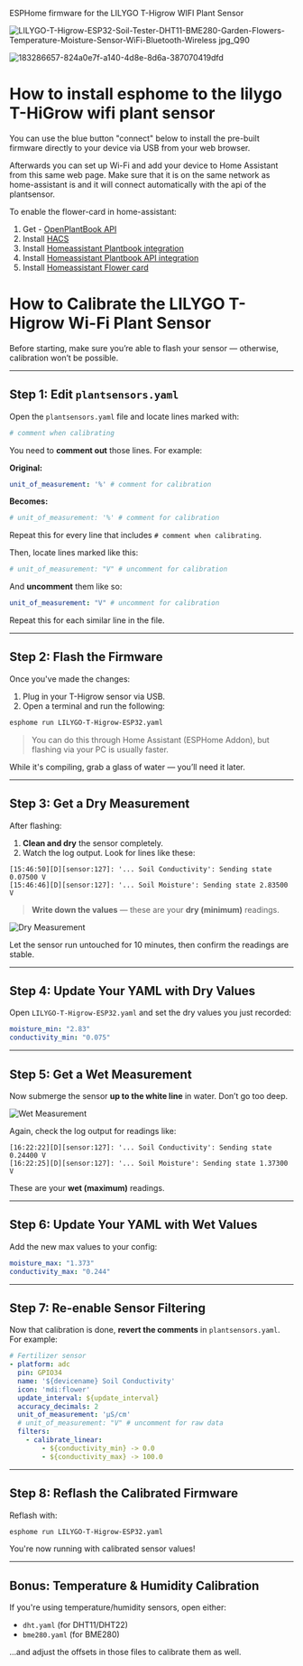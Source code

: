 ESPHome firmware for the LILYGO T-Higrow WIFI Plant Sensor

![LILYGO-T-Higrow-ESP32-Soil-Tester-DHT11-BME280-Garden-Flowers-Temperature-Moisture-Sensor-WiFi-Bluetooth-Wireless jpg_Q90](https://user-images.githubusercontent.com/3063928/206154094-ab7eba28-10b1-4b91-85e5-5729495d6a8d.jpg)

![183286657-824a0e7f-a140-4d8e-8d6a-387070419dfd](https://user-images.githubusercontent.com/3063928/206154221-49a0d3ce-1850-4154-9039-1633d4962cd5.png)

# How to install esphome to the lilygo T-HiGrow wifi plant sensor

You can use the blue button "connect" below to install the pre-built firmware directly to your device via USB from your web browser.

Afterwards you can set up Wi-Fi and add your device to Home Assistant from this same web page. Make sure that it is on the same network as home-assistant is and it will connect automatically with the api of the plantsensor.
<esp-web-install-button manifest="firmware/lilgo-t-higrow-esp32.manifest.json"></esp-web-install-button>

<!-- <script type="module" src="https://unpkg.com/esp-web-tools@10/dist/web/install-button.js?module"></script>
<!-- <esp-web-install-button manifest="./lilygo-t-higrow-manifest.json"></esp-web-install-button> -->

<script type="module" src="https://unpkg.com/esp-web-tools/dist/web/install-button.js?module"></script>

To enable the flower-card in home-assistant:

1. Get - [OpenPlantBook API](https://open.plantbook.io)
2. Install [HACS](https://hacs.xyz/docs/setup/download)
3. Install [Homeassistant Plantbook integration](https://github.com/Olen/homeassistant-plant)
4. Install [Homeassistant Plantbook API integration](https://github.com/Olen/home-assistant-openplantbook)
5. Install [Homeassistant Flower card](https://github.com/Olen/lovelace-flower-card/tree/new_plant)

# How to Calibrate the LILYGO T-Higrow Wi-Fi Plant Sensor

Before starting, make sure you’re able to flash your sensor — otherwise, calibration won’t be possible.

---

## Step 1: Edit `plantsensors.yaml`

Open the `plantsensors.yaml` file and locate lines marked with:

```yaml
# comment when calibrating
```

You need to **comment out** those lines. For example:

**Original:**

```yaml
unit_of_measurement: '%' # comment for calibration
```

**Becomes:**

```yaml
# unit_of_measurement: '%' # comment for calibration
```

Repeat this for every line that includes `# comment when calibrating`.

Then, locate lines marked like this:

```yaml
# unit_of_measurement: "V" # uncomment for calibration
```

And **uncomment** them like so:

```yaml
unit_of_measurement: "V" # uncomment for calibration
```

Repeat this for each similar line in the file.

---

## Step 2: Flash the Firmware

Once you've made the changes:

1. Plug in your T-Higrow sensor via USB.
2. Open a terminal and run the following:

```bash
esphome run LILYGO-T-Higrow-ESP32.yaml
```

> You can do this through Home Assistant (ESPHome Addon), but flashing via your PC is usually faster.

While it's compiling, grab a glass of water — you’ll need it later.

---

## Step 3: Get a Dry Measurement

After flashing:

1. **Clean and dry** the sensor completely.
2. Watch the log output. Look for lines like these:

```
[15:46:50][D][sensor:127]: '... Soil Conductivity': Sending state 0.07500 V
[15:46:46][D][sensor:127]: '... Soil Moisture': Sending state 2.83500 V
```

> **Write down the values** — these are your **dry (minimum)** readings.

![Dry Measurement](https://user-images.githubusercontent.com/3063928/206223822-7d18fa3e-08d3-46d3-9e20-9d20245d3f73.jpg)

Let the sensor run untouched for 10 minutes, then confirm the readings are stable.

---

## Step 4: Update Your YAML with Dry Values

Open `LILYGO-T-Higrow-ESP32.yaml` and set the dry values you just recorded:

```yaml
moisture_min: "2.83"
conductivity_min: "0.075"
```

---

## Step 5: Get a Wet Measurement

Now submerge the sensor **up to the white line** in water. Don’t go too deep.

![Wet Measurement](https://user-images.githubusercontent.com/3063928/206223859-1298feb0-ba4f-43c8-bac1-8a1610380c3b.jpg)

Again, check the log output for readings like:

```
[16:22:22][D][sensor:127]: '... Soil Conductivity': Sending state 0.24400 V
[16:22:25][D][sensor:127]: '... Soil Moisture': Sending state 1.37300 V
```

These are your **wet (maximum)** readings.

---

## Step 6: Update Your YAML with Wet Values

Add the new max values to your config:

```yaml
moisture_max: "1.373"
conductivity_max: "0.244"
```

---

## Step 7: Re-enable Sensor Filtering

Now that calibration is done, **revert the comments** in `plantsensors.yaml`. For example:

```yaml
# Fertilizer sensor
- platform: adc
  pin: GPIO34
  name: '${devicename} Soil Conductivity'
  icon: 'mdi:flower'
  update_interval: ${update_interval}
  accuracy_decimals: 2
  unit_of_measurement: 'µS/cm'
  # unit_of_measurement: "V" # uncomment for raw data
  filters:
    - calibrate_linear:
        - ${conductivity_min} -> 0.0
        - ${conductivity_max} -> 100.0
```

---

## Step 8: Reflash the Calibrated Firmware

Reflash with:

```bash
esphome run LILYGO-T-Higrow-ESP32.yaml
```

You're now running with calibrated sensor values!

---

## Bonus: Temperature & Humidity Calibration

If you're using temperature/humidity sensors, open either:

- `dht.yaml` (for DHT11/DHT22)
- `bme280.yaml` (for BME280)

…and adjust the offsets in those files to calibrate them as well.
